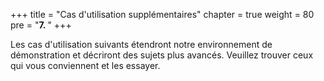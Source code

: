 +++
title = "Cas d'utilisation supplémentaires"
chapter = true
weight = 80
pre = "<b>7. </b>"
+++

Les cas d'utilisation suivants étendront notre environnement de démonstration et décriront des sujets plus avancés. Veuillez trouver ceux qui vous conviennent et les essayer.
